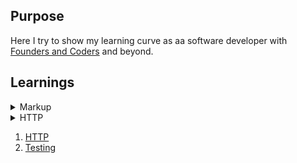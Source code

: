 ## Purpose

Here I try to show my learning curve as aa software developer with [Founders and Coders](https://github.com/foundersandcoders) and beyond. 




## Learnings

<details>
  <summary>Markup</summary>
  
  - Semantic HTML to aid accessibility and SEO.
  - Site is accessible for screen readers
  - Sufficient colour contrast.
  - Accessibility tool.
  - Media queries. 
  - Mobile-first.
  - CSS BEM methodology.
  - Flexbox.
  - Grid.
  - Coherent Git commits.
  - HTML forms.
</details>
<details>
  <summary>HTTP</summary>
  
</details>

1. [HTTP](/learnings/http.md)
1. [Testing](/learnings/testing.md)
